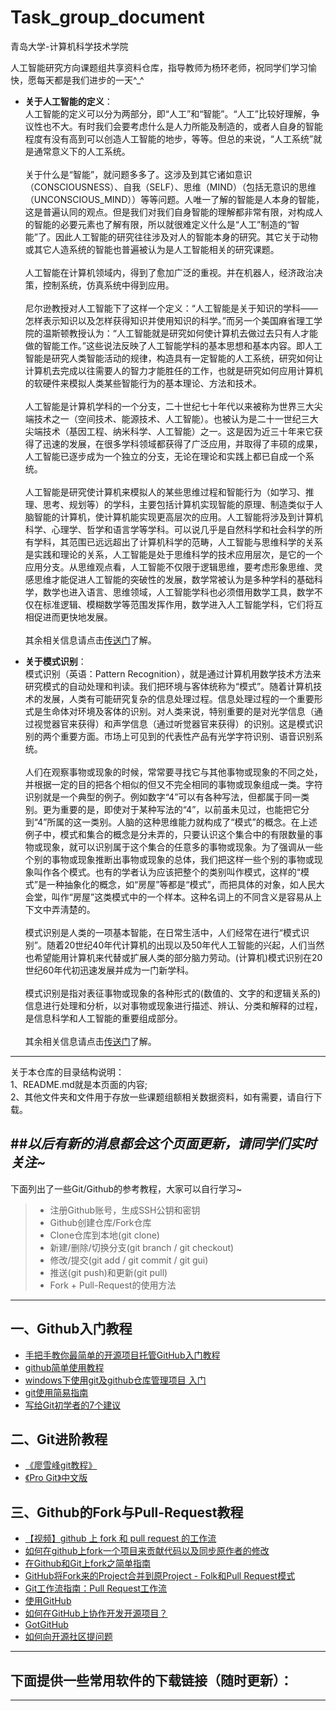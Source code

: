 # Task_group_document
青岛大学-计算机科学技术学院

人工智能研究方向课题组共享资料仓库，指导教师为杨环老师，祝同学们学习愉快，愿每天都是我们进步的一天^_^<br>

- **关于人工智能的定义**：<br>
人工智能的定义可以分为两部分，即“人工”和“智能”。“人工”比较好理解，争议性也不大。有时我们会要考虑什么是人力所能及制造的，或者人自身的智能程度有没有高到可以创造人工智能的地步，等等。但总的来说，“人工系统”就是通常意义下的人工系统。<br><br>
关于什么是“智能”，就问题多多了。这涉及到其它诸如意识（CONSCIOUSNESS）、自我（SELF）、思维（MIND）（包括无意识的思维（UNCONSCIOUS_MIND））等等问题。人唯一了解的智能是人本身的智能，这是普遍认同的观点。但是我们对我们自身智能的理解都非常有限，对构成人的智能的必要元素也了解有限，所以就很难定义什么是“人工”制造的“智能”了。因此人工智能的研究往往涉及对人的智能本身的研究。其它关于动物或其它人造系统的智能也普遍被认为是人工智能相关的研究课题。<br><br>
人工智能在计算机领域内，得到了愈加广泛的重视。并在机器人，经济政治决策，控制系统，仿真系统中得到应用。<br><br>
尼尔逊教授对人工智能下了这样一个定义：“人工智能是关于知识的学科――怎样表示知识以及怎样获得知识并使用知识的科学。”而另一个美国麻省理工学院的温斯顿教授认为：“人工智能就是研究如何使计算机去做过去只有人才能做的智能工作。”这些说法反映了人工智能学科的基本思想和基本内容。即人工智能是研究人类智能活动的规律，构造具有一定智能的人工系统，研究如何让计算机去完成以往需要人的智力才能胜任的工作，也就是研究如何应用计算机的软硬件来模拟人类某些智能行为的基本理论、方法和技术。<br><br>
人工智能是计算机学科的一个分支，二十世纪七十年代以来被称为世界三大尖端技术之一（空间技术、能源技术、人工智能）。也被认为是二十一世纪三大尖端技术（基因工程、纳米科学、人工智能）之一。这是因为近三十年来它获得了迅速的发展，在很多学科领域都获得了广泛应用，并取得了丰硕的成果，人工智能已逐步成为一个独立的分支，无论在理论和实践上都已自成一个系统。<br><br>
人工智能是研究使计算机来模拟人的某些思维过程和智能行为（如学习、推理、思考、规划等）的学科，主要包括计算机实现智能的原理、制造类似于人脑智能的计算机，使计算机能实现更高层次的应用。人工智能将涉及到计算机科学、心理学、哲学和语言学等学科。可以说几乎是自然科学和社会科学的所有学科，其范围已远远超出了计算机科学的范畴，人工智能与思维科学的关系是实践和理论的关系，人工智能是处于思维科学的技术应用层次，是它的一个应用分支。从思维观点看，人工智能不仅限于逻辑思维，要考虑形象思维、灵感思维才能促进人工智能的突破性的发展，数学常被认为是多种学科的基础科学，数学也进入语言、思维领域，人工智能学科也必须借用数学工具，数学不仅在标准逻辑、模糊数学等范围发挥作用，数学进入人工智能学科，它们将互相促进而更快地发展。<br><br>
  其余相关信息请点击[传送门][1]了解。
  
- **关于模式识别**：<br>
  模式识别（英语：Pattern Recognition），就是通过计算机用数学技术方法来研究模式的自动处理和判读。我们把环境与客体统称为“模式”。随着计算机技术的发展，人类有可能研究复杂的信息处理过程。信息处理过程的一个重要形式是生命体对环境及客体的识别。对人类来说，特别重要的是对光学信息（通过视觉器官来获得）和声学信息（通过听觉器官来获得）的识别。这是模式识别的两个重要方面。市场上可见到的代表性产品有光学字符识别、语音识别系统。<br><br>
  人们在观察事物或现象的时候，常常要寻找它与其他事物或现象的不同之处，并根据一定的目的把各个相似的但又不完全相同的事物或现象组成一类。字符识别就是一个典型的例子。例如数字“4”可以有各种写法，但都属于同一类别。更为重要的是，即使对于某种写法的“4”，以前虽未见过，也能把它分到“4”所属的这一类别。人脑的这种思维能力就构成了“模式”的概念。在上述例子中，模式和集合的概念是分未弄的，只要认识这个集合中的有限数量的事物或现象，就可以识别属于这个集合的任意多的事物或现象。为了强调从一些个别的事物或现象推断出事物或现象的总体，我们把这样一些个别的事物或现象叫作各个模式。也有的学者认为应该把整个的类别叫作模式，这样的“模式”是一种抽象化的概念，如“房屋”等都是“模式”，而把具体的对象，如人民大会堂，叫作“房屋”这类模式中的一个样本。这种名词上的不同含义是容易从上下文中弄淸楚的。<br><br>
  模式识别是人类的一项基本智能，在日常生活中，人们经常在进行“模式识别”。随着20世纪40年代计算机的出现以及50年代人工智能的兴起，人们当然也希望能用计算机来代替或扩展人类的部分脑力劳动。(计算机)模式识别在20世纪60年代初迅速发展并成为一门新学科。<br><br>
  模式识别是指对表征事物或现象的各种形式的(数值的、文字的和逻辑关系的)信息进行处理和分析，以对事物或现象进行描述、辨认、分类和解释的过程，是信息科学和人工智能的重要组成部分。<br><br>
  其余相关信息请点击[传送门][2]了解。
 ---------------------------
  关于本仓库的目录结构说明：<br>
1、README.md就是本页面的内容;<br>
2、其他文件夹和文件用于存放一些课题组额相关数据资料，如有需要，请自行下载。<br>

##*以后有新的消息都会这个页面更新，请同学们实时关注~*
 ----------------------------
 下面列出了一些Git/Github的参考教程，大家可以自行学习~<br>
> * 注册Github账号，生成SSH公钥和密钥
> * Github创建仓库/Fork仓库
> * Clone仓库到本地(git clone)
> * 新建/删除/切换分支(git branch / git checkout)
> * 修改/提交(git add / git commit / git gui)
> * 推送(git push)和更新(git pull)
> * Fork + Pull-Request的使用方法
--------------------------------
 ## 一、Github入门教程
- [手把手教你最简单的开源项目托管GitHub入门教程][3]
- [github简单使用教程][4]
- [windows下使用git及github仓库管理项目 入门][5]
- [git使用简易指南][6]
- [写给Git初学者的7个建议][7]

## 二、Git进阶教程
 - [《廖雪峰git教程》][8]
 - [《Pro Git》中文版][9]

## 三、Github的Fork与Pull-Request教程
- [【视频】github 上 fork 和 pull request 的工作流][10]
- [如何在github上fork一个项目来贡献代码以及同步原作者的修改][11]
- [在Github和Git上fork之简单指南][12]
- [GitHub将Fork来的Project合并到原Project - Folk和Pull Request模式][13]
- [Git工作流指南：Pull Request工作流][14]
- [使用GitHub][15]
- [如何在GitHub上协作开发开源项目？][16]
- [GotGitHub][17]
- [如何向开源社区提问题][18]
-----------------------------------
## 下面提供一些常用软件的下载链接（随时更新）：
  
  
  
  ----------------------
  [1]:https://baike.baidu.com/item/%E4%BA%BA%E5%B7%A5%E6%99%BA%E8%83%BD/9180?fr=aladdin
  [2]:https://baike.baidu.com/item/%E6%A8%A1%E5%BC%8F%E8%AF%86%E5%88%AB/295301?fr=aladdin
  [3]:http://jingyan.baidu.com/article/f7ff0bfc7181492e27bb1360.html
  [4]:http://wuyuans.com/2012/05/github-simple-tutorial/
  [5]:http://blog.sina.com.cn/s/blog_700aa8830101kdp3.html
  [6]:http://www.bootcss.com/p/git-guide/
  [7]:http://blog.jobbole.com/50603/
  [8]:http://www.liaoxuefeng.com/wiki/0013739516305929606dd18361248578c67b8067c8c017b000
  [9]:http://git.oschina.net/progit/index.html
  [10]:http://happycasts.net/episodes/37
  [11]:http://www.360doc.com/content/13/0410/18/2569758_277424931.shtml
  [12]:http://linux.cn/article-4292-1-rss.html
  [13]:http://www.tuicool.com/articles/ZnERVn
  [14]:http://blog.jobbole.com/76854/
  [15]:http://www.liaoxuefeng.com/wiki/0013739516305929606dd18361248578c67b8067c8c017b000/00137628548491051ccfaef0ccb470894c858999603fedf000
  [16]:http://www.tuicool.com/articles/eE7bE3
  [17]:http://www.worldhello.net/gotgithub/index.html
  [18]:https://github.com/seajs/seajs/issues/545
